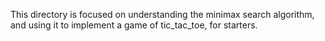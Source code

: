 
This directory is focused on understanding the minimax search algorithm, and using it to implement a game of tic_tac_toe, for starters.


